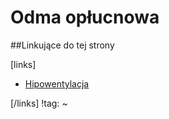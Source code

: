 # Odma opłucnowa





##Linkujące do tej strony

[links]

- [Hipowentylacja](./Hipowentylacja.md)


[/links]
!tag:
~

